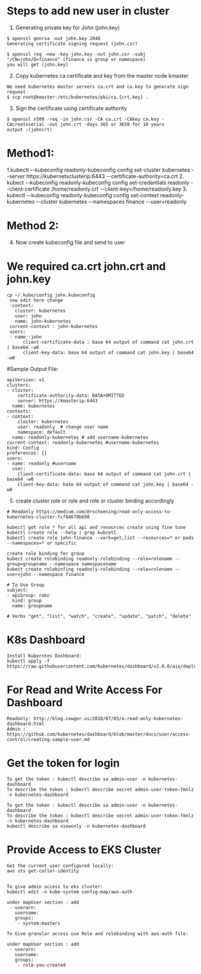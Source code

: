 # Steps to add new user in cluster

1. Generating private key for John (john.key)
```
$ openssl genrsa -out john.key 2048
Generating certificate signing request (john.csr)

$ openssl req -new -key john.key -out john.csr -subj "/CN=john/O=finance" (finance is group or namespace)
you will get (john.key)
```

2. Copy kubernetes ca certificate and key from the master node kmaster
```
We need kubernetes master servers ca.crt and ca.key to generate sign request
$ scp root@kmaster:/etc/kubernetes/pki/ca.{crt,key} .
```

3. Sign the certificate using certificate authority
```
$ openssl x509 -req -in john.csr -CA ca.crt -CAkey ca.key -CAcreateserial -out john.crt -days 365 or 3650 for 10 years
output :(johncrt)
```

# Method1:
1.kubectl --kubeconfig readonly-kubeconfig config set-cluster kubernetes --server https://kubernetsclusterip:6443 --certificate-authority=ca.crt
2. kubect --kubeconfig readonly-kubeconfig config set-credentials readonly --client-certificate /home/readonly.crt --client-key=/home/readonly.key
3. kubectl --kubeconfig readonly-kubeconfig config set-context readonly-kubernetes --cluster kubernetes --namespaces finance --user=readonly

# Method 2:
4. Now create kubeconfig file and send to user
# We required ca.crt john.crt and john.key
```
cp ~/.kube/config john.kubeconfig
 now edit here change
 -context:
   cluster: kubernetes
   user: john
   name: john-kubernetes
 current-context : john-kubernetes
 users:
 - name :john
      client-certificate-data : base 64 output of command cat john.crt | base64 -w0
	  client-key-data: base 64 output of command cat john.key | base64 -w0
```

#Sample Output File:
```
apiVersion: v1
clusters:
- cluster:
    certificate-authority-data: DATA+OMITTED
    server: https://kmasterip:6443
  name: kubernetes
contexts:
- context:
    cluster: kubernetes
    user: readonly  # change user name
	namespace: default
  name: readonly-kubernetes # add username-kubernetes
current-context: readonly-kubernetes #username-kubernetes
kind: Config
preferences: {}
users:
- name: readonly #username
  user:
    client-certificate-data: base 64 output of command cat john.crt | base64 -w0
    client-key-data: base 64 output of command cat john.key | base64 -w0
```
	
5. create cluster role or role and role or cluster binding accordingly
```
# Readonly https://medium.com/@rschoening/read-only-access-to-kubernetes-cluster-fcf84670b698

kubectl get role * for all api and resources create using fine tune
kubectl create role --help | grep kubcetl
kubectl create role john-finance --verb=get,list --resources=* or pods --namespaces=* or specific

create role binding for group
kubect create rolebinding readonly-rolebinding --role=rolename --group=groupname --namespace namespacename
kubect create rolebinfing readonly-rolebinding --role=rolename --user=john --namespace finance

# To Use Group
subject:
- apiGroup: rabc
  kind: group
  name: groupname

# Verbs "get", "list", "watch", "create", "update", "patch", "delete"
```

# K8s Dashboard
```
Install Kuberntes Dashboard:
kubectl apply -f https://raw.githubusercontent.com/kubernetes/dashboard/v2.0.0/aio/deploy/recommended.yaml
```

# For Read and Write Access For Dashboard
```
Readonly: http://blog.cowger.us/2018/07/03/a-read-only-kubernetes-dashboard.html
Admin : https://github.com/kubernetes/dashboard/blob/master/docs/user/access-control/creating-sample-user.md
```

# Get the token for login
```
To get the token : kubectl describe sa admin-user -n kubernetes-dashboard
To describe the token : kubectl describe secret admin-user-token-fmnlz -n kubernetes-dashboard

To get the token : kubectl describe sa admin-user -n kubernetes-dashboard
To describe the token : kubectl describe secret admin-user-token-fmnlz -n kubernetes-dashboard
kubectl describe sa viewonly -n kubernetes-dashboard
```


# Provide Access to EKS Cluster
```
Get the current user configured locally:
aws sts get-caller-identity


To give admin access to eks cluster:
kubectl	edit -n kube-system config-map/aws-auth

under mapUser section : add 
 - userarn: 
   username: 
   groups: 
    - system:masters

To Give granular access use Role and rolebinding with aws-auth file:

under mapUser section : add 
 - userarn: 
   username: 
   groups: 
    - role-you-created
```
